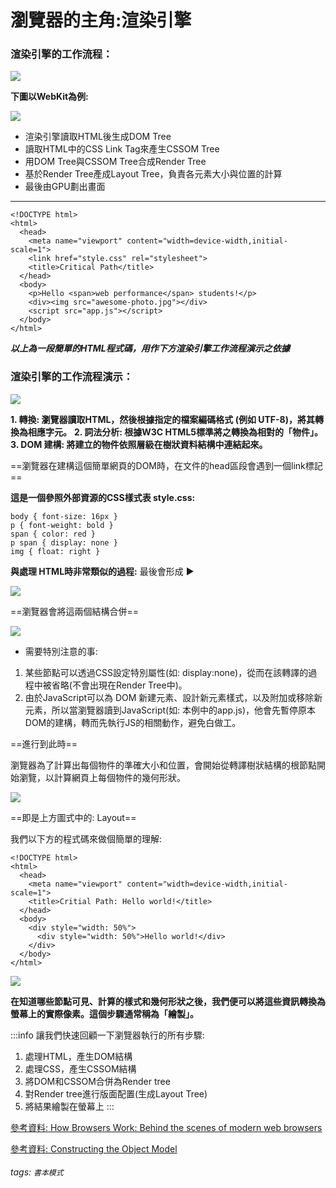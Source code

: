 瀏覽器的主角:渲染引擎
===

### 渲染引擎的工作流程：   


![](https://hackmd.io/_uploads/HyiP9kGk5.png)

**下圖以WebKit為例:**

![](https://hackmd.io/_uploads/ryI6q1fyc.png)

- 渲染引擎讀取HTML後生成DOM Tree
- 讀取HTML中的CSS Link Tag來產生CSSOM Tree
- 用DOM Tree與CSSOM Tree合成Render Tree
- 基於Render Tree產成Layout Tree，負責各元素大小與位置的計算
- 最後由GPU劃出畫面


******
```
<!DOCTYPE html>
<html>
  <head>
    <meta name="viewport" content="width=device-width,initial-scale=1">
    <link href="style.css" rel="stylesheet">
    <title>Critical Path</title>
  </head>
  <body>
    <p>Hello <span>web performance</span> students!</p>
    <div><img src="awesome-photo.jpg"></div>
    <script src="app.js"></script>
  </body>
</html>
```
***以上為一段簡單的HTML程式碼，用作下方渲染引擎工作流程演示之依據***  
### 渲染引擎的工作流程演示：   

![](https://hackmd.io/_uploads/H1oZGgfyc.png)

**1. 轉換: 
    瀏覽器讀取HTML，然後根據指定的檔案編碼格式 (例如 UTF-8)，將其轉換為相應字元。**
**2.  詞法分析: 
根據W3C HTML5標準將之轉換為相對的「物件」。**
**3. DOM 建構: 
將建立的物件依照層級在樹狀資料結構中連結起來。**

==瀏覽器在建構這個簡單網頁的DOM時，在文件的head區段會遇到一個link標記==

**這是一個參照外部資源的CSS樣式表 
style.css:**
```
body { font-size: 16px }
p { font-weight: bold }
span { color: red }
p span { display: none }
img { float: right }
```
**與處理 HTML時非常類似的過程:**
最後會形成 :arrow_forward: 

![](https://hackmd.io/_uploads/ryZxLgMy9.png)

==瀏覽器會將這兩個結構合併==

![](https://hackmd.io/_uploads/r1jtLgfJq.png)



- 需要特別注意的事:
1. 某些節點可以透過CSS設定特別屬性(如: display:none)，從而在該轉譯的過程中被省略(不會出現在Render Tree中)。
2. 由於JavaScript可以為 DOM 新建元素、設計新元素樣式，以及附加或移除新元素，所以當瀏覽器讀到JavaScript(如: 本例中的app.js)，他會先暫停原本DOM的建構，轉而先執行JS的相關動作，避免白做工。

==進行到此時==

瀏覽器為了計算出每個物件的準確大小和位置，會開始從轉譯樹狀結構的根節點開始瀏覽，以計算網頁上每個物件的幾何形狀。

![](https://hackmd.io/_uploads/SySsoxGy9.png)

==即是上方圖式中的: Layout==

我們以下方的程式碼來做個簡單的理解:
```
<!DOCTYPE html>
<html>
  <head>
    <meta name="viewport" content="width=device-width,initial-scale=1">
    <title>Critial Path: Hello world!</title>
  </head>
  <body>
    <div style="width: 50%">
      <div style="width: 50%">Hello world!</div>
    </div>
  </body>
</html>
```
![](https://hackmd.io/_uploads/r1eL3ef15.png)

**在知道哪些節點可見、計算的樣式和幾何形狀之後，我們便可以將這些資訊轉換為螢幕上的實際像素。這個步驟通常稱為「繪製」。**





:::info
讓我們快速回顧一下瀏覽器執行的所有步驟:

1. 處理HTML，產生DOM結構
2. 處理CSS，產生CSSOM結構
3. 將DOM和CSSOM合併為Render tree
4. 對Render tree進行版面配置(生成Layout Tree)
5. 將結果繪製在螢幕上
:::
    
[參考資料: How Browsers Work: Behind the scenes of modern web browsers](https://www.html5rocks.com/en/tutorials/internals/howbrowserswork/)

[參考資料: Constructing the Object Model ](https://developers.google.com/web/fundamentals/performance/critical-rendering-path/constructing-the-object-model)
###### tags: `書本模式`